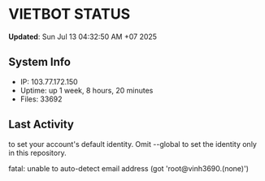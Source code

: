 # VIETBOT STATUS
**Updated**: Sun Jul 13 04:32:50 AM +07 2025

## System Info
- IP: 103.77.172.150
- Uptime: up 1 week, 8 hours, 20 minutes
- Files: 33692

## Last Activity

to set your account's default identity.
Omit --global to set the identity only in this repository.

fatal: unable to auto-detect email address (got 'root@vinh3690.(none)')
